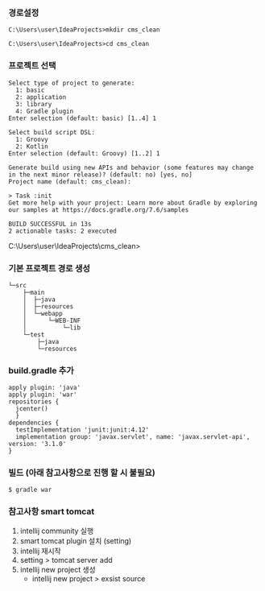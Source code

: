 
### 경로설정
```
C:\Users\user\IdeaProjects>mkdir cms_clean

C:\Users\user\IdeaProjects>cd cms_clean
```

### 프로젝트 선택
```
Select type of project to generate:
  1: basic
  2: application
  3: library
  4: Gradle plugin
Enter selection (default: basic) [1..4] 1

Select build script DSL:
  1: Groovy
  2: Kotlin
Enter selection (default: Groovy) [1..2] 1

Generate build using new APIs and behavior (some features may change in the next minor release)? (default: no) [yes, no]
Project name (default: cms_clean):

> Task :init
Get more help with your project: Learn more about Gradle by exploring our samples at https://docs.gradle.org/7.6/samples

BUILD SUCCESSFUL in 13s
2 actionable tasks: 2 executed
```

C:\Users\user\IdeaProjects\cms_clean>                          

### 기본 프로젝트 경로 생성

```
└─src
    ├─main
    │  ├─java
    │  ├─resources
    │  └─webapp
    │      └─WEB-INF
    │          └─lib
    └─test
        ├─java
        └─resources
```



### build.gradle 추가
```
apply plugin: 'java'
apply plugin: 'war'
repositories {
  jcenter()
  }
dependencies {
  testImplementation 'junit:junit:4.12'
  implementation group: 'javax.servlet', name: 'javax.servlet-api', version: '3.1.0'
}

```


### 빌드 (아래 참고사항으로 진행 할 시 불필요)
```
$ gradle war 
```

### 참고사항 smart tomcat
1. intellij community 실행
2. smart tomcat plugin 설치 (setting)
3. intellij 재시작
4. setting > tomcat server add
5. intellij new project 생성
    - intellij new project > exsist source
  


